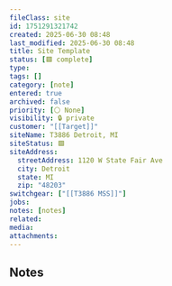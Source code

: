 ```yaml
---
fileClass: site
id: 1751291321742
created: 2025-06-30 08:48
last_modified: 2025-06-30 08:48
title: Site Template
status: [🟩 complete]
type: 
tags: []
category: [note]
entered: true
archived: false
priority: [⚪ None]
visibility: 🔒 private
customer: "[[Target]]"
siteName: T3886 Detroit, MI
siteStatus: 🟩
siteAddress:
  streetAddress: 1120 W State Fair Ave
  city: Detroit
  state: MI
  zip: "48203"
switchgear: ["[[T3886 MSS]]"]
jobs: 
notes: [notes]
related: 
media: 
attachments:
---
```


## Notes